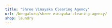 ```yaml
---
title: "Shree Vinayaka Clearing Agency"
url: /bengaluru/shree-vinayaka-clearing-agency/
shop: laundry
---
```

